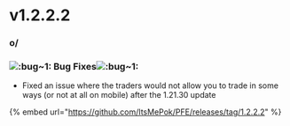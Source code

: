# v1.2.2.2

### o/

### <img src="https://cdn.discordapp.com/emojis/1256350899933151273.webp?size=56&#x26;quality=lossless" alt=":bug~1:" data-size="line"> **Bug Fixes**<img src="https://cdn.discordapp.com/emojis/1256350899933151273.webp?size=56&#x26;quality=lossless" alt=":bug~1:" data-size="line">

* Fixed an issue where the traders would not allow you to trade in some ways (or not at all on mobile) after the 1.21.30 update

{% embed url="https://github.com/ItsMePok/PFE/releases/tag/1.2.2.2" %}

